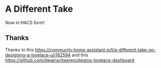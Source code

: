 # A Different Take

Now in HACS form!

## Thanks

Thanks to this https://community.home-assistant.io/t/a-different-take-on-designing-a-lovelace-ui/162594
and this https://github.com/dwainscheeren/dwains-lovelace-dashboard
